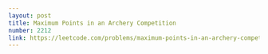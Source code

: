 ```yaml
---
layout: post
title: Maximum Points in an Archery Competition
number: 2212
link: https://leetcode.com/problems/maximum-points-in-an-archery-competition
---
```


